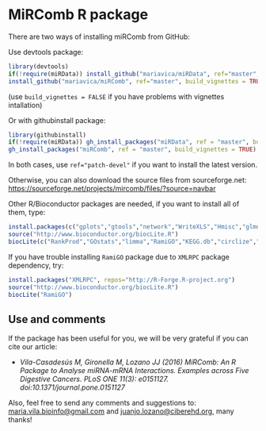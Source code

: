 # MiRComb R package


There are two ways of installing miRComb from GitHub:

Use devtools package:
```R
library(devtools)
if(!require(miRData)) install_github("mariavica/miRData", ref="master", build_vignettes = TRUE)
install_github("mariavica/miRComb", ref="master", build_vignettes = TRUE)
```
 (use `build_vignettes = FALSE` if you have problems with vignettes intallation)


Or with githubinstall package:
```R
library(githubinstall)
if(!require(miRData)) gh_install_packages("miRData", ref = "master", build_vignettes = TRUE)
gh_install_packages("miRComb", ref = "master", build_vignettes = TRUE)
```
In both cases, use `ref="patch-devel"` if you want to install the latest version.


Otherwise, you can also download the source files from sourceforge.net: https://sourceforge.net/projects/mircomb/files/?source=navbar

Other R/Bioconductor packages are needed, if you want to install all of them, type:

```R
install.packages(c("gplots","gtools","network","WriteXLS","Hmisc","glmnet","scatterplot3d", "VennDiagram","xtable","survival","pheatmap","mvoutlier","mclust"))
source("http://www.bioconductor.org/biocLite.R")
biocLite(c("RankProd","GOstats","limma","RamiGO","KEGG.db","circlize","ReactomePA","DESeq","DO.db")) 
```

If you have trouble installing `RamiGO` package due to `XMLRPC` package dependency, try:
```R
install.packages("XMLRPC", repos="http://R-Forge.R-project.org")
source("http://www.bioconductor.org/biocLite.R")
biocLite("RamiGO") 

```


## Use and comments

If the package has been useful for you, we will be very grateful if you can cite our article:

+ *Vila-Casadesús M, Gironella M, Lozano JJ (2016) MiRComb: An R Package to Analyse miRNA-mRNA Interactions. Examples across Five Digestive Cancers. PLoS ONE 11(3): e0151127. doi:10.1371/journal.pone.0151127*

Also, feel free to send any comments and suggestions to: maria.vila.bioinfo@gmail.com and juanjo.lozano@ciberehd.org, many thanks!
